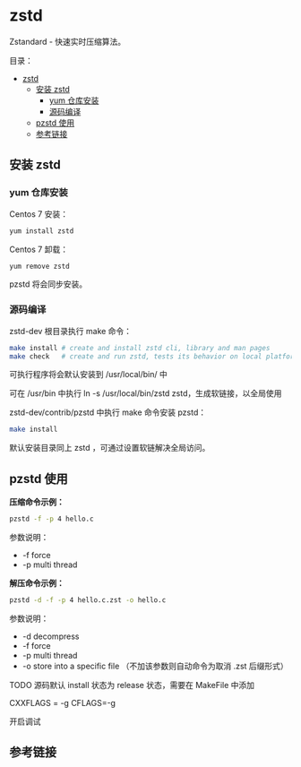 # zstd

Zstandard - 快速实时压缩算法。

目录：

- [zstd](#zstd)
  - [安装 zstd](#安装-zstd)
    - [yum 仓库安装](#yum-仓库安装)
    - [源码编译](#源码编译)
  - [pzstd 使用](#pzstd-使用)
  - [参考链接](#参考链接)

## 安装 zstd

### yum 仓库安装

Centos 7 安装：

```bash
yum install zstd
```

Centos 7 卸载：

```bash
yum remove zstd
```

pzstd 将会同步安装。

### 源码编译

zstd-dev 根目录执行 make 命令：

```bash
make install # create and install zstd cli, library and man pages
make check   # create and run zstd, tests its behavior on local platform
```

可执行程序将会默认安装到 /usr/local/bin/ 中

可在 /usr/bin 中执行 ln -s /usr/local/bin/zstd zstd，生成软链接，以全局使用

zstd-dev/contrib/pzstd 中执行 make 命令安装 pzstd：

```bash
make install
```

默认安装目录同上 zstd ，可通过设置软链解决全局访问。

## pzstd 使用

**压缩命令示例：**

```bash
pzstd -f -p 4 hello.c
```

参数说明：

* -f force
* -p multi thread

**解压命令示例：**

```bash
pzstd -d -f -p 4 hello.c.zst -o hello.c
```

参数说明：

* -d decompress
* -f force
* -p multi thread
* -o store into a specific file （不加该参数则自动命令为取消 .zst 后缀形式）

TODO 源码默认 install 状态为 release 状态，需要在 MakeFile 中添加

CXXFLAGS = -g
CFLAGS=-g

开启调试

## 参考链接

